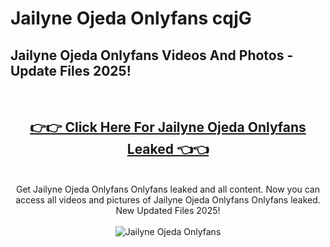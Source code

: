 # Jailyne Ojeda Onlyfans cqjG

<h2>Jailyne Ojeda Onlyfans Videos And Photos - Update Files 2025!</h2>
<br>
<div align="center">
<h2><a href="https://213.232.235.80/live/video.php?q=jailyne-ojeda-onlyfans" rel="nofollow">👉👉 Click Here For Jailyne Ojeda Onlyfans Leaked 👈👈</a></h2>

<br>
Get Jailyne Ojeda Onlyfans Onlyfans leaked and all content. Now you can access all videos and pictures of Jailyne Ojeda Onlyfans Onlyfans leaked. New Updated Files 2025!
<br>
<br>
<a href="https://213.232.235.80/live/video.php?q=jailyne-ojeda-onlyfans" rel="nofollow" data-target="animated-image.originalLink"><img src="https://i.imgur.com/dJHk4Zq.gif" alt="Jailyne Ojeda Onlyfans" style="max-width: 100%; display: inline-block;" data-target="animated-image.originalImage"></a>
</div>
<br>